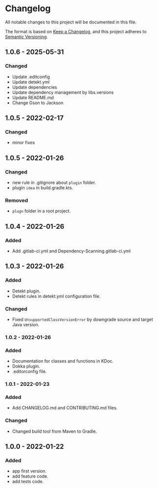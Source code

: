 # Changelog

All notable changes to this project will be documented in this file.

The format is based on [Keep a Changelog](https://keepachangelog.com/en/1.0.0/), and this project adheres
to [Semantic Versioning](https://semver.org/spec/v2.0.0.html).

## 1.0.6 - 2025-05-31

### Changed

- Update .editconfig
- Update detekt.yml
- Update dependencies
- Update dependency management by libs.versions
- Update README.md
- Change Gson to Jackson

## 1.0.5 - 2022-02-17

### Changed

- minor fixes

## 1.0.5 - 2022-01-26

### Changed

- new rule in .gitignore about `plugin` folder.
- plugin `idea` in build.gradle.kts.

### Removed

- `plugn` folder in a root project.

## 1.0.4 - 2022-01-26

### Added

- Add .gitlab-ci.yml and Dependency-Scanning.gitlab-ci.yml

## 1.0.3 - 2022-01-26

### Added

- Detekt plugin.
- Detekt rules in detekt.yml configuration file.

### Changed

- Fixed `UnsupportedClassVersionError` by downgrade source and target Java version.

### 1.0.2 - 2022-01-26

### Added

- Documentation for classes and functions in KDoc.
- Dokka plugin.
- .editorconfig file.

### 1.0.1 - 2022-01-23

### Added

- Add CHANGELOG.md and CONTRIBUTING.md files.

### Changed

- Changed build tool from Maven to Gradle.

## 1.0.0 - 2022-01-22

### Added

- app first version.
- add feature code.
- add tests code.
